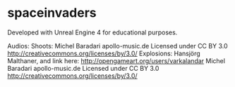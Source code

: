 # spaceinvaders

Developed with Unreal Engine 4 for educational purposes.

Audios:
Shoots:
Michel Baradari apollo-music.de Licensed under CC BY 3.0 http://creativecommons.org/licenses/by/3.0/
Explosions:
Hansjörg Malthaner, and link here: http://opengameart.org/users/varkalandar
Michel Baradari apollo-music.de Licensed under CC BY 3.0 http://creativecommons.org/licenses/by/3.0/


